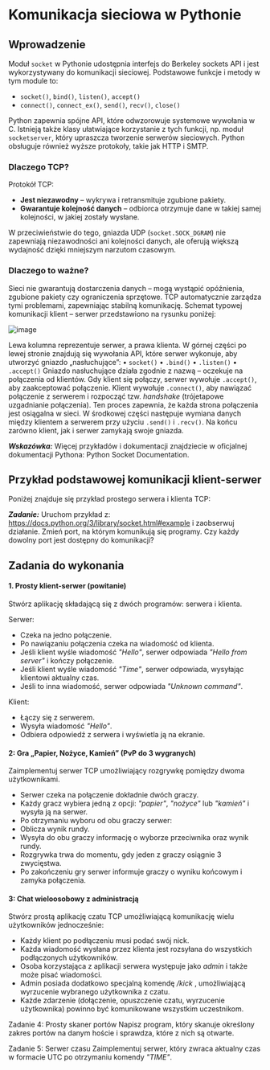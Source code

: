 # Komunikacja sieciowa w Pythonie

## Wprowadzenie

Moduł `socket` w Pythonie udostępnia interfejs do Berkeley sockets API i jest wykorzystywany do komunikacji sieciowej. Podstawowe funkcje i metody w tym module to:

- `socket()`, `bind()`, `listen()`, `accept()`
- `connect()`, `connect_ex()`, `send()`, `recv()`, `close()`

Python zapewnia spójne API, które odwzorowuje systemowe wywołania w C. Istnieją także klasy ułatwiające korzystanie z tych funkcji, np. moduł `socketserver`, który upraszcza tworzenie serwerów sieciowych. Python obsługuje również wyższe protokoły, takie jak HTTP i SMTP.

### Dlaczego TCP?

Protokół TCP:
- **Jest niezawodny** – wykrywa i retransmituje zgubione pakiety.
- **Gwarantuje kolejność danych** – odbiorca otrzymuje dane w takiej samej kolejności, w jakiej zostały wysłane.

W przeciwieństwie do tego, gniazda UDP (`socket.SOCK_DGRAM`) nie zapewniają niezawodności ani kolejności danych, ale oferują większą wydajność dzięki mniejszym narzutom czasowym.

### Dlaczego to ważne?

Sieci nie gwarantują dostarczenia danych – mogą wystąpić opóźnienia, zgubione pakiety czy ograniczenia sprzętowe. TCP automatycznie zarządza tymi problemami, zapewniając stabilną komunikację.
Schemat typowej komunikacji klient – serwer przedstawiono na rysunku poniżej:

![image](https://github.com/user-attachments/assets/fd1e54e2-56bd-4a1c-a7aa-298c3a56ad69)

Lewa kolumna reprezentuje serwer, a prawa klienta.
W górnej części po lewej stronie znajdują się wywołania API, które serwer wykonuje, aby utworzyć gniazdo „nasłuchujące”:
• `socket()`
• `.bind()`
• `.listen()`
• `.accept()`
Gniazdo nasłuchujące działa zgodnie z nazwą – oczekuje na połączenia od klientów. Gdy klient się połączy, serwer wywołuje `.accept()`, aby zaakceptować połączenie.
Klient wywołuje `.connect()`, aby nawiązać połączenie z serwerem i rozpocząć tzw. _handshake_ (trójetapowe uzgadnianie połączenia). Ten proces zapewnia, że każda strona połączenia jest osiągalna w sieci.
W środkowej części następuje wymiana danych między klientem a serwerem przy użyciu `.send()` i `.recv()`.
Na końcu zarówno klient, jak i serwer zamykają swoje gniazda.

_**Wskazówka:**_ Więcej przykładów i dokumentacji znajdziecie w oficjalnej dokumentacji Pythona: Python Socket Documentation.

## Przykład podstawowej komunikacji klient-serwer

Poniżej znajduje się przykład prostego serwera i klienta TCP:

_**Zadanie:**_ Uruchom przykład z: https://docs.python.org/3/library/socket.html#example i zaobserwuj działanie. Zmień port, na którym komunikują się programy. Czy każdy dowolny port jest
dostępny do komunikacji?

## Zadania do wykonania 

#### 1. Prosty klient-serwer (powitanie)
Stwórz aplikację składającą się z dwóch programów: serwera i klienta.

Serwer:
- Czeka na jedno połączenie.
- Po nawiązaniu połączenia czeka na wiadomość od klienta.
- Jeśli klient wyśle wiadomość _"Hello"_, serwer odpowiada _"Hello from server"_ i kończy połączenie.
- Jeśli klient wyśle wiadomość _"Time"_, serwer odpowiada, wysyłając klientowi aktualny czas.
- Jeśli to inna wiadomość, serwer odpowiada _"Unknown command"_.

Klient:
- Łączy się z serwerem.
- Wysyła wiadomość _"Hello"_.
- Odbiera odpowiedź z serwera i wyświetla ją na ekranie.

#### 2: Gra „Papier, Nożyce, Kamień” (PvP do 3 wygranych)
Zaimplementuj serwer TCP umożliwiający rozgrywkę pomiędzy dwoma użytkownikami.
- Serwer czeka na połączenie dokładnie dwóch graczy.
- Każdy gracz wybiera jedną z opcji: _"papier"_, _"nożyce"_ lub _"kamień"_ i wysyła ją na serwer.
- Po otrzymaniu wyboru od obu graczy serwer:
- Oblicza wynik rundy.
- Wysyła do obu graczy informację o wyborze przeciwnika oraz wynik rundy.
- Rozgrywka trwa do momentu, gdy jeden z graczy osiągnie 3 zwycięstwa.
- Po zakończeniu gry serwer informuje graczy o wyniku końcowym i zamyka połączenia.

#### 3: Chat wieloosobowy z administracją
Stwórz prostą aplikację czatu TCP umożliwiającą komunikację wielu użytkowników jednocześnie:
- Każdy klient po podłączeniu musi podać swój nick.
- Każda wiadomość wysłana przez klienta jest rozsyłana do wszystkich podłączonych użytkowników.
- Osoba korzystająca z aplikacji serwera występuje jako _admin_ i także może pisać wiadomości.
- Admin posiada dodatkowo specjalną komendę _/kick <nick>_, umożliwiającą wyrzucenie wybranego użytkownika z czatu.
- Każde zdarzenie (dołączenie, opuszczenie czatu, wyrzucenie użytkownika) powinno być komunikowane wszystkim uczestnikom.

Zadanie 4: Prosty skaner portów
Napisz program, który skanuje określony zakres portów na danym hoście i sprawdza, które z nich są otwarte.

Zadanie 5: Serwer czasu
Zaimplementuj serwer, który zwraca aktualny czas w formacie UTC po otrzymaniu komendy _"TIME"_.
